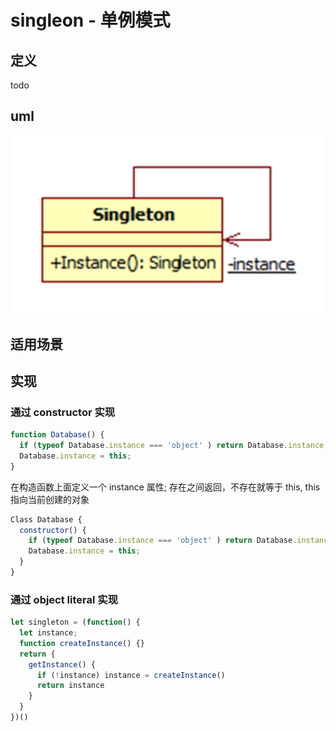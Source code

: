 # singleon - 单例模式

## 定义
todo
## uml

![uml](./singleton.png)

## 适用场景

## 实现

### 通过 constructor 实现

```javascript
function Database() {
  if (typeof Database.instance === 'object' ) return Database.instance;
  Database.instance = this;
}
```
在构造函数上面定义一个 instance 属性; 存在之间返回，不存在就等于 this, this 指向当前创建的对象

```javascript
Class Database {
  constructor() {
    if (typeof Database.instance === 'object' ) return Database.instance;
    Database.instance = this;
  }
}
```

### 通过 object literal 实现

```javascript
let singleton = (function() {
  let instance;
  function createInstance() {}
  return {
    getInstance() {
      if (!instance) instance = createInstance()
      return instance
    }
  }
})()
```